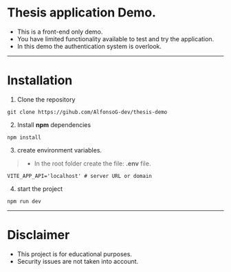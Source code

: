 # Thesis application Demo.
- This is a front-end only demo.
- You have limited functionality available to test and try the application.
- In this demo the authentication system is overlook.

----

# Installation
1. Clone the repository
```shell
git clone https://gihub.com/AlfonsoG-dev/thesis-demo
```
2. Install **npm** dependencies
```shell
npm install
```
3. create environment variables.
>- In the root folder create the file: **.env** file.
```env
VITE_APP_API='localhost' # server URL or domain
```
4. start the project
```shell
npm run dev
```
----

# Disclaimer
- This project is for educational purposes.
- Security issues are not taken into account.
